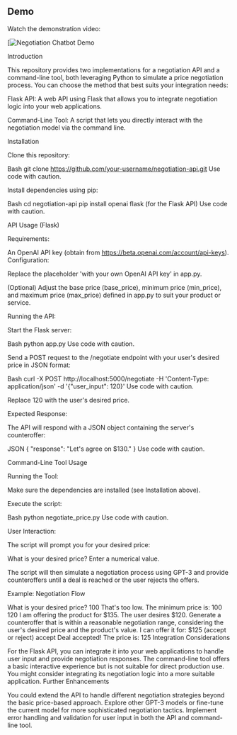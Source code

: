## Demo

Watch the demonstration video:

[![Negotiation Chatbot Demo](https://www.loom.com/share/0ab5dc2f585941a1ab652171cfa74ba8?sid=97b6e0e5-80f0-4a53-ae99-6e351cc8020b)




Introduction

This repository provides two implementations for a negotiation API and a command-line tool, both leveraging Python to simulate a price negotiation process. You can choose the method that best suits your integration needs:

Flask API: A web API using Flask that allows you to integrate negotiation logic into your web applications.

Command-Line Tool: A script that lets you directly interact with the negotiation model via the command line.

Installation

Clone this repository:

Bash
git clone https://github.com/your-username/negotiation-api.git
Use code with caution.

Install dependencies using pip:

Bash
cd negotiation-api
pip install openai flask (for the Flask API)
Use code with caution.

API Usage (Flask)

Requirements:

An OpenAI API key (obtain from https://beta.openai.com/account/api-keys).
Configuration:

Replace the placeholder 'with your own OpenAI API key' in app.py.

(Optional) Adjust the base price (base_price), minimum price (min_price), and maximum price (max_price) defined in app.py to suit your product or service.

Running the API:

Start the Flask server:

Bash
python app.py
Use code with caution.

Send a POST request to the /negotiate endpoint with your user's desired price in JSON format:

Bash
curl -X POST http://localhost:5000/negotiate -H 'Content-Type: application/json' -d '{"user_input": 120}'
Use code with caution.

Replace 120 with the user's desired price.

Expected Response:

The API will respond with a JSON object containing the server's counteroffer:

JSON
{
    "response": "Let's agree on $130."
}
Use code with caution.

Command-Line Tool Usage

Running the Tool:

Make sure the dependencies are installed (see Installation above).

Execute the script:

Bash
python negotiate_price.py
Use code with caution.

User Interaction:

The script will prompt you for your desired price:

What is your desired price?
Enter a numerical value.

The script will then simulate a negotiation process using GPT-3 and provide counteroffers until a deal is reached or the user rejects the offers.

Example: Negotiation Flow

What is your desired price?
100
That's too low. The minimum price is: 100
120
I am offering the product for $135. The user desires $120. Generate a counteroffer that is within a reasonable negotiation range, considering the user's desired price and the product's value.
I can offer it for: $125
(accept or reject)
accept
Deal accepted! The price is: 125
Integration Considerations

For the Flask API, you can integrate it into your web applications to handle user input and provide negotiation responses.
The command-line tool offers a basic interactive experience but is not suitable for direct production use. You might consider integrating its negotiation logic into a more suitable application.
Further Enhancements

You could extend the API to handle different negotiation strategies beyond the basic price-based approach.
Explore other GPT-3 models or fine-tune the current model for more sophisticated negotiation tactics.
Implement error handling and validation for user input in both the API and command-line tool.
